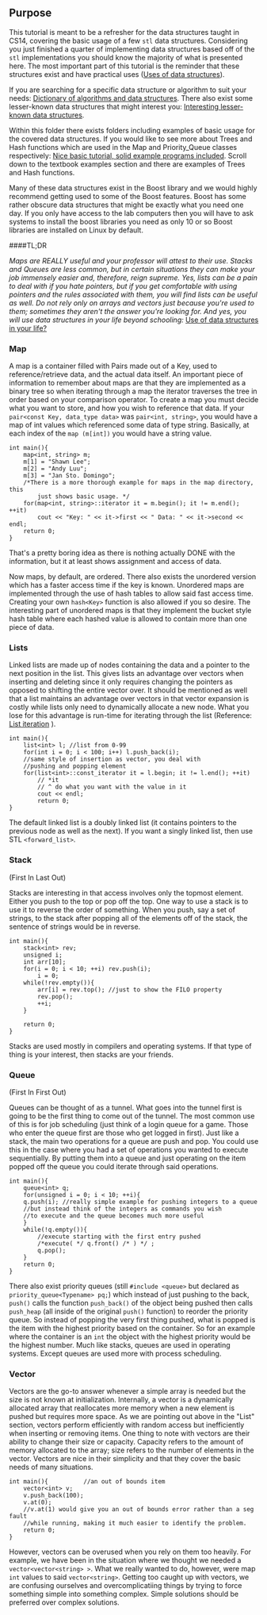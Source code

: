 ## Purpose
This tutorial is meant to be a refresher for the data structures taught in CS14, covering the basic usage of a few `stl` data structures. 
Considering you just finished a quarter of implementing data structures based off of the `stl` implementations you should know the majority of what is presented here. 
The most important part of this tutorial is the reminder that these structures exist and have practical uses ([Uses of data structures](http://stackoverflow.com/questions/1539069/practical-uses-of-different-data-structures)).

If you are searching for a specific data structure or algorithm to suit your needs:
[Dictionary of algorithms and data structures](http://xlinux.nist.gov/dads//).
 There also exist some lesser-known data structures that might interest you: 
[Interesting lesser-known data structures](http://stackoverflow.com/questions/500607/what-are-the-lesser-known-but-useful-data-structures?rq=1).

Within this folder there exists folders including examples of basic usage for the covered data structures. 
If you would like to see more about Trees and Hash functions which are used in the Map and Priority_Queue classes respectively: 
[Nice basic tutorial, solid example programs included](http://www.cs.fsu.edu/~jestes/cop3330/notes/datastruct.html). Scroll down to the textbook examples section and there are examples of Trees and Hash functions.

Many of these data structures exist in the Boost library and we would highly recommend getting used to some of the Boost features. 
Boost has some rather obscure data structures that might be exactly what you need one day. 
If you only have access to the lab computers then you will have to ask systems to install the boost libraries you need as only 10 or so Boost libraries are installed on Linux by default.

####TL;DR

*Maps are REALLY useful and your professor will attest to their use. 
Stacks and Queues are less common, but in certain situations they can make your job immensely easier and, therefore, reign supreme. 
Yes, lists can be a pain to deal with if you hate pointers, but if you get comfortable with using pointers and the rules associated with them, you will find lists can be useful as well. 
Do not rely only on arrays and vectors just because you're used to them; sometimes they aren't the answer you're looking for. 
And yes, you will use data structures in your life beyond schooling:* 
 [Use of data structures in your life?](http://stackoverflow.com/questions/389216/advanced-data-structures-in-practice)

### Map

A map is a container filled with Pairs made out of a Key, used to reference/retrieve data, and the actual data itself. 
An important piece of information to remember about maps are that they are implemented as a binary tree so when iterating through a map the iterator traverses the tree in order based on your comparison operator. 
To create a map you must decide what you want to store, and how you wish to reference that data. 
If your `pair<const Key, data_type data>` was `pair<int, string>`, you would have a map of int values which referenced some data of type string. 
Basically, at each index of the `map (m[int])` you would have a string value.

```
int main(){
    map<int, string> m;    
    m[1] = "Shawn Lee";   
    m[2] = "Andy Luu";   
    m[3] = "Jan Sto. Domingo";
    /*There is a more thorough example for maps in the map directory, this 
        just shows basic usage. */ 
    for(map<int, string>::iterator it = m.begin(); it != m.end(); ++it)
        cout << "Key: " << it->first << " Data: " << it->second << endl;
    return 0;
}
```

That's a pretty boring idea as there is nothing actually DONE with the information, but it at least shows assignment and access of data.

Now maps, by default, are ordered. 
There also exists the unordered version which has a faster access time if the key is known. 
Unordered maps are implemented through the use of hash tables to allow said fast access time. 
Creating your own `hash<Key>` function is also allowed if you so desire. 
The interesting part of unordered maps is that they implement the bucket style hash table where each hashed value is allowed to contain more than one piece of data.

### Lists

Linked lists are made up of nodes containing the data and a pointer to the next position in the list. 
This gives lists an advantage over vectors when inserting and deleting since it only requires changing the pointers as opposed to shifting the entire vector over. 
It should be mentioned as well that a list maintains an advantage over vectors in that vector expansion is costly while lists only need to dynamically allocate a new node. 
What you lose for this advantage is run-time for iterating through the list (Reference: [List iteration](http://stackoverflow.com/questions/1402483/why-is-it-so-slow-iterating-over-a-big-stdlist) ).

```
int main(){
    list<int> l; //list from 0-99
    for(int i = 0; i < 100; i++) l.push_back(i);
    //same style of insertion as vector, you deal with 
    //pushing and popping element
    for(list<int>::const_iterator it = l.begin; it != l.end(); ++it)
        // *it 
        // ^ do what you want with the value in it
        cout << endl;
        return 0;
}
```

The default linked list is a doubly linked list (it contains pointers to the previous node as well as the next).
If you want a singly linked list, then use STL `<forward_list>`.

### Stack

(First In Last Out)

Stacks are interesting in that access involves only the topmost element. 
Either you push to the top or pop off the top. 
One way to use a stack is to use it to reverse the order of something. 
When you push, say a set of strings, to the stack after popping all of the elements off of the stack, the sentence of strings would be in reverse.

```
int main(){
    stack<int> rev;
    unsigned i;
    int arr[10];
    for(i = 0; i < 10; ++i) rev.push(i);
        i = 0; 
    while(!rev.empty()){
        arr[i] = rev.top(); //just to show the FILO property
        rev.pop();
        ++i;
    }

    return 0;
}
```

Stacks are used mostly in compilers and operating systems. 
If that type of thing is your interest, then stacks are your friends.

### Queue

(First In First Out)

Queues can be thought of as a tunnel. 
What goes into the tunnel first is going to be the first thing to come out of the tunnel. 
The most common use of this is for job scheduling (just think of a login queue for a game. Those who enter the queue first are those who get logged in first). 
Just like a stack, the main two operations for a queue are push and pop. 
You could use this in the case where you had a set of operations you wanted to execute sequentially. 
By putting them into a queue and just operating on the item popped off the queue you could iterate through said operations.

```
int main(){
    queue<int> q;
    for(unsigned i = 0; i < 10; ++i){
    q.push(i); //really simple example for pushing integers to a queue
    //but instead think of the integers as commands you wish
    //to execute and the queue becomes much more useful
    }
    while(!q.empty()){
        //execute starting with the first entry pushed
        /*execute( */ q.front() /* ) */ ;
        q.pop();
    }
    return 0;
}
```

There also exist priority queues (still `#include <queue>` but declared as `priority_queue<Typename> pq;`) which instead of just pushing to the back, `push()` calls the function `push_back()` of the object being pushed then calls `push_heap` (all inside of the original `push()` function) to reorder the priority queue. 
So instead of popping the very first thing pushed, what is popped is the item with the highest priority based on the container. 
So for an example where the container is an `int` the object with the highest priority would be the highest number. Much like stacks, queues are used in operating systems. 
Except queues are used more with process scheduling.

### Vector

Vectors are the go-to answer whenever a simple array is needed but the size is not known at initialization. 
Internally, a vector is a dynamically allocated array that reallocates more memory when a new element is pushed but requires more space. 
As we are pointing out above in the "List" section, vectors perform efficiently with random access but inefficiently when inserting or removing items. 
One thing to note with vectors are their ability to change their size or capacity. 
Capacity refers to the amount of memory allocated to the array; size refers to the number of elements in the vector. 
Vectors are nice in their simplicity and that they cover the basic needs of many situations.

```
int main(){          //an out of bounds item
    vector<int> v;
    v.push_back(100);
    v.at(0);
    //v.at(1) would give you an out of bounds error rather than a seg fault
    //while running, making it much easier to identify the problem.
    return 0;
}
```

However, vectors can be overused when you rely on them too heavily. 
For example, we have been in the situation where we thought we needed a `vector<vector<string> >`. 
What we really wanted to do, however, were map `int` values to said `vector<string>`. 
Getting too caught up with vectors, we are confusing ourselves and overcomplicatiing things by trying to force something simple into something complex. 
Simple solutions should be preferred over complex solutions.





